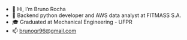 - 👋 Hi, I’m Bruno Rocha
- 💼 Backend python developer and AWS data analyst at FITMASS S.A.
- 🎓 Graduated at Mechanical Engineering - UFPR
- 📫 brunogr96@gmail.com


